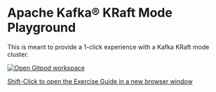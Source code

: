 # Apache Kafka® KRaft Mode Playground

This is meant to provide a 1-click experience with a Kafka KRaft mode cluster.

[![Open Gitpod workspace](https://gitpod.io/button/open-in-gitpod.svg)](https://gitpod.io/#https://github.com/confluentinc/learn-kafka-kraft)

[Shift-Click to open the Exercise Guide in a new browser window](http://confluent-learn-kafka.s3-website-us-west-2.amazonaws.com/kraft-playground/)
